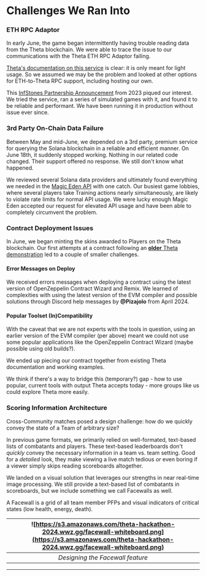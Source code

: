 # Challenges We Ran Into

### ETH RPC Adaptor

In early June, the game began intermittently having trouble reading data from the Theta blockchain. We were able to trace the issue to our communications with the Theta ETH RPC Adaptor failing.

[Theta's documentation on this service](https://docs.thetatoken.org/docs/web3-stack-eth-rpc-support) is clear: it is only meant for light usage. So we assumed we may be the problem and looked at other options for ETH-to-Theta RPC support, including hosting our own.

This [InfStones Partnership Announcement](https://medium.com/theta-network/theta-api-service-launched-on-infstones-platform-64b7104fb7c7) from 2023 piqued our interest. We tried the service, ran a series of simulated games with it, and found it to be reliable and performant. We have been running it in production without issue ever since.

### 3rd Party On-Chain Data Failure

Between May and mid-June, we depended on a 3rd party, premium service for querying the Solana blockchain in a reliable and efficient manner. On June 18th, it suddenly stopped working. Nothing in our related code changed. Their support offered no response. We still don't know what happened.

We reviewed several Solana data providers and ultimately found everything we needed in the [Magic Eden API](https://docs.magiceden.io/reference/solana-overview) with one catch. Our busiest game lobbies, where several players take Training actions nearly simultaneously, are likely to violate rate limits for normal API usage. We were lucky enough Magic Eden accepted our request for elevated API usage and have been able to completely circumvent the problem.

### Contract Deployment Issues

In June, we began minting the skins awarded to Players on the Theta blockchain. Our first attempts at a contract following an [**older** Theta demonstration](https://docs.thetatoken.org/docs/creating-nfts-on-theta-blockchain) led to a couple of smaller challenges.

#### Error Messages on Deploy

We received errors messages when deploying a contract using the latest version of OpenZeppelin Contract Wizard and Remix. We learned of complexities with using the latest version of the EVM compiler and possible solutions through Discord help messages by **@Pizajolo** from April 2024.

#### Popular Toolset (In)Compatibility

With the caveat that we are not experts with the tools in question, using an earlier version of the EVM compiler (per above) meant we could not use some popular applications like the OpenZeppelin Contract Wizard (maybe possible using old builds?).

We ended up piecing our contract together from existing Theta documentation and working examples.

We think if there's a way to bridge this (temporary?) gap - how to use popular, current tools with output Theta accepts today - more groups like us could explore Theta more easily.

### Scoring Information Architecture

Cross-Community matches posed a design challenge: how do we quickly convey the state of a Team of arbitrary size?

In previous game formats, we primarily relied on well-formated, text-based lists of combatants and players. These text-based leaderboards don't *quickly* convey the necessary information in a team vs. team setting. Good for a *detailed* look, they make viewing a live match tedious *or* even boring if a viewer simply skips reading scoreboards altogether.

We landed on a visual solution that leverages our strengths in near real-time image processing. We still provide a text-based list of combatants in scoreboards, but we include something we call Facewalls as well.

A Facewall is a grid of all team member PFPs and visual indicators of critical states (low health, energy, death).

| ![https://s3.amazonaws.com/theta-hackathon-2024.wwz.gg/facewall-whiteboard.png](https://s3.amazonaws.com/theta-hackathon-2024.wwz.gg/facewall-whiteboard.png)  |
|:--------------------------------------------------------------------------------------------------------------------------------------------------------------:|
|                                                                *Designing the Facewall feature*                                                                |

---